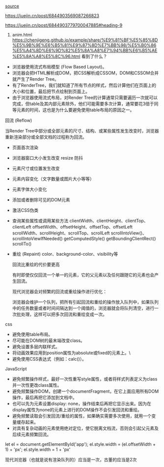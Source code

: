 [source](https://juejin.cn/post/6844903448664604680)

https://juejin.cn/post/6844903569087266823

https://juejin.cn/post/6844903779700047885#heading-9

1.    anim.html https://chenjigeng.github.io/example/share/%E9%81%BF%E5%85%8D%E5%9B%9E%E6%B5%81%E9%87%8D%E7%BB%98/%E5%B0%86%E5%A4%8D%E6%9D%82%E5%8A%A8%E7%94%BB%E6%B5%AE%E5%8A%A8%E5%8C%96.html  看到了什么？

- 浏览器使用流式布局模型 (Flow Based Layout)。
- 浏览器会把HTML解析成DOM，把CSS解析成CSSOM，DOM和CSSOM合并就产生了Render Tree。
- 有了RenderTree，我们就知道了所有节点的样式，然后计算他们在页面上的大小和位置，最后把节点绘制到页面上。
- 由于浏览器使用流式布局，对Render Tree的计算通常只需要遍历一次就可以完成，但table及其内部元素除外，他们可能需要多次计算，通常要花3倍于同等元素的时间，这也是为什么要避免使用table布局的原因之一。

回流 (Reflow)

当Render Tree中部分或全部元素的尺寸、结构、或某些属性发生改变时，浏览器重新渲染部分或全部文档的过程称为回流。
  - 页面首次渲染
  - 浏览器窗口大小发生改变  resize   防抖
  - 元素尺寸或位置发生改变
  - 元素内容变化（文字数量或图片大小等等）
  - 元素字体大小变化
  - 添加或者删除可见的DOM元素
  - 激活CSS伪类
  - 查询某些属性或调用某些方法
  clientWidth、clientHeight、clientTop、clientLeft
  offsetWidth、offsetHeight、offsetTop、offsetLeft
  scrollWidth、scrollHeight、scrollTop、scrollLeft
  scrollIntoView()、scrollIntoViewIfNeeded()
  getComputedStyle()
  getBoundingClientRect()
  scrollTo()


- 重绘 (Repaint)
  color、background-color、visibility等

  回流比重绘的代价要更高

  有时即使仅仅回流一个单一的元素，它的父元素以及任何跟随它的元素也会产生回流。

  现代浏览器会对频繁的回流或重绘操作进行优化：

  浏览器会维护一个队列，把所有引起回流和重绘的操作放入队列中，如果队列中的任务数量或者时间间隔达到一个阈值的，浏览器就会将队列清空，进行一次批处理，这样可以把多次回流和重绘变成一次。

css
  - 避免使用table布局。
  - 尽可能在DOM树的最末端改变class。
  - 避免设置多层内联样式。
  - 将动画效果应用到position属性为absolute或fixed的元素上。\
  - 避免使用CSS表达式（例如：calc()）。

JavaScript
  - 避免频繁操作样式，最好一次性重写style属性，或者将样式列表定义为class并一次性更改class属性。
  - 避免频繁操作DOM，创建一个documentFragment，在它上面应用所有DOM操作，最后再把它添加到文档中。
  - 也可以先为元素设置display: none，操作结束后再把它显示出来。因为在display属性为none的元素上进行的DOM操作不会引发回流和重绘。
  - 避免频繁读取会引发回流/重绘的属性，如果确实需要多次使用，就用一个变量缓存起来。
  - 对具有复杂动画的元素使用绝对定位，使它脱离文档流，否则会引起父元素及后续元素频繁回流。


let el = document.getElementById('app');
el.style.width = (el.offsetWidth + 1) + 'px';
el.style.width = 1 + 'px'

现代浏览器（也就是说有渲染队列的）应当是一次，古董的应当是2次

